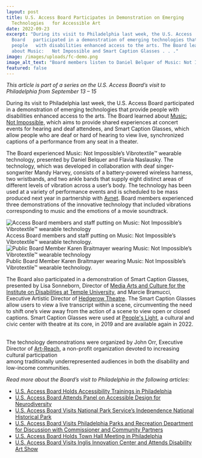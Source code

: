 ```yaml
---
layout: post
title: U.S. Access Board Participates in Demonstration on Emerging
  Technologies   for Accessible Art
date: 2022-09-23
excerpt: "During its visit to Philadelphia last week, the U.S. Access
  Board   participated in a demonstration of emerging technologies that provide
  people   with disabilities enhanced access to the arts. The Board learned
  about Music:   Not Impossible and Smart Caption Glasses . . ."
image: /images/uploads/fc-demo.png
image_alt_text: "Board members listen to Daniel Belquer of Music: Not Impossible speaking"
featured: false
---
```

*This article is part of a series on the U.S. Access Board’s visit to Philadelphia from September 13 – 15*   

During its visit to Philadelphia last week, the U.S. Access Board participated in a demonstration of emerging technologies that provide people with disabilities enhanced access to the arts. The Board learned about [Music: Not Impossible,](https://www.notimpossible.com/projects/music-not-impossible) which aims to provide shared experiences at concert events for hearing and deaf attendees, and Smart Caption Glasses, which allow people who are deaf or hard of hearing to view live, synchronized captions of a performance from any seat in a theater.  

The Board experienced Music: Not Impossible’s Vibrotextile™ wearable technology, presented by Daniel Belquer and Flavia Naslausky. The technology, which was developed in collaboration with deaf singer-songwriter Mandy Harvey, consists of a battery-powered wireless harness, two wristbands, and two ankle bands that supply eight distinct areas of different levels of vibration across a user’s body. The technology has been used at a variety of performance events and is scheduled to be mass produced next year in partnership with [Avnet](https://www.avnet.com/wps/portal/us/). Board members experienced three demonstrations of the innovative technology that included vibrations corresponding to music and the emotions of a movie soundtrack.

<div class="grid-container">
  <div class="grid-row">
    <div class="tablet:grid-col">
      <img class="img-full" src="{{ site.baseurl }}/images/uploads/board-wearable-tech.png" alt="Access Board members and staff putting on Music: Not Impossible’s Vibrotextile™ wearable technology">
      <span class="grid-line text-italic">Access Board members and staff putting on Music: Not Impossible’s Vibrotextile™ wearable technology.</span>
    </div>
    <div class="tablet:grid-col">
      <img class="img-full" src="{{ site.baseurl }}/images/uploads/braitmayer-wearable-tech.png" alt=" Public Board Member Karen Braitmayer wearing Music: Not Impossible’s Vibrotextile™ wearable technology">
      <span class="grid-line text-italic">Public Board Member Karen Braitmayer wearing Music: Not Impossible’s Vibrotextile™ wearable technology.</span>
    </div>
  </div>
</div>

The Board also participated in a demonstration of Smart Caption Glasses, presented by Lisa Sonneborn, Director of [Media Arts and Culture for the Institute on Disabilities at Temple University,](https://disabilities.temple.edu/advocacy/media-arts-culture) and Marcie Bramucci, Executive Artistic Director of [Hedgerow Theatre](https://www.hedgerowtheatre.org/). The Smart Caption Glasses allow users to view a live transcript within a scene, circumventing the need to shift one’s view away from the action of a scene to view open or closed captions. Smart Caption Glasses were used at [People's Light](https://www.peopleslight.org/), a cultural and civic center with theatre at its core, in 2019 and are available again in 2022.   

The technology demonstrations were organized by John Orr, Executive Director of [Art-Reach](https://www.art-reach.org/), a non-profit organization devoted to increasing cultural participation \
among traditionally underrepresented audiences in both the disability and low-income communities. 

*Read more about the Board’s visit to Philadelphia in the following articles:* 

* [U.S. Access Board Holds Accessibility Trainings in Philadelphia](https://www.access-board.gov/news/2022/09/20/u-s-access-board-holds-accessibility-trainings-in-philadelphia/) 
* [U.S. Access Board Attends Panel on Accessible Design for Neurodiversity](https://www.access-board.gov/news/2022/09/20/u-s-access-board-attends-panel-on-accessible-design-for-neurodiversity/) 
* [U.S. Access Board Visits National Park Service’s Independence National Historical Park](https://www.access-board.gov/news/2022/09/21/u-s-access-board-visits-national-park-service-s-independence-national-historical-park/) 
* [U.S. Access Board Visits Philadelphia Parks and Recreation Department for Discussion with Commissioner and Community Partners](https://www.access-board.gov/news/2022/09/21/u-s-access-board-visits-philadelphia-parks-and-recreation-department-for-discussion-with-commissioner-and-community-partners/) 
* [U.S. Access Board Holds Town Hall Meeting in Philadelphia](https://www.access-board.gov/news/2022/09/22/u-s-access-board-holds-town-hall-meeting-in-philadelphia/)
* [U.S. Access Board Visits Inglis Innovation Center and Attends Disability Art Show]( https://www.access-board.gov/news/2022/09/23/u-s-access-board-visits-inglis-innovation-center-and-attends-disability-art-show/)

